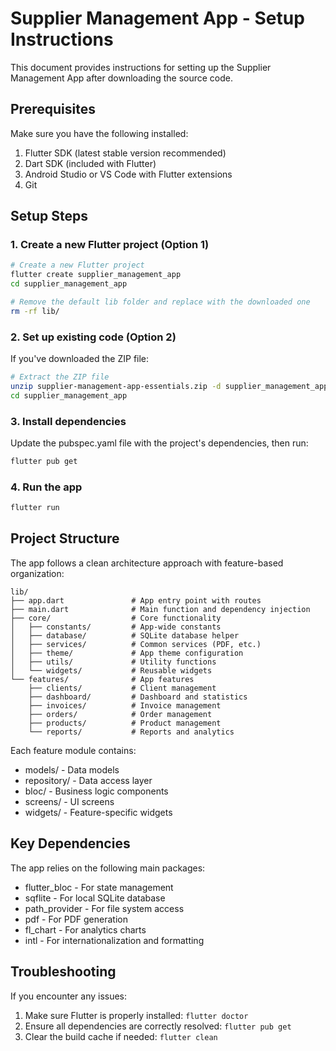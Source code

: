 # Supplier Management App - Setup Instructions

This document provides instructions for setting up the Supplier Management App after downloading the source code.

## Prerequisites

Make sure you have the following installed:

1. Flutter SDK (latest stable version recommended)
2. Dart SDK (included with Flutter)
3. Android Studio or VS Code with Flutter extensions
4. Git

## Setup Steps

### 1. Create a new Flutter project (Option 1)

```bash
# Create a new Flutter project
flutter create supplier_management_app
cd supplier_management_app

# Remove the default lib folder and replace with the downloaded one
rm -rf lib/
```

### 2. Set up existing code (Option 2)

If you've downloaded the ZIP file:

```bash
# Extract the ZIP file
unzip supplier-management-app-essentials.zip -d supplier_management_app
cd supplier_management_app
```

### 3. Install dependencies

Update the pubspec.yaml file with the project's dependencies, then run:

```bash
flutter pub get
```

### 4. Run the app

```bash
flutter run
```

## Project Structure

The app follows a clean architecture approach with feature-based organization:

```
lib/
├── app.dart               # App entry point with routes
├── main.dart              # Main function and dependency injection
├── core/                  # Core functionality
│   ├── constants/         # App-wide constants
│   ├── database/          # SQLite database helper
│   ├── services/          # Common services (PDF, etc.)
│   ├── theme/             # App theme configuration
│   ├── utils/             # Utility functions
│   └── widgets/           # Reusable widgets
└── features/              # App features
    ├── clients/           # Client management
    ├── dashboard/         # Dashboard and statistics
    ├── invoices/          # Invoice management
    ├── orders/            # Order management
    ├── products/          # Product management
    └── reports/           # Reports and analytics
```

Each feature module contains:
- models/ - Data models
- repository/ - Data access layer
- bloc/ - Business logic components
- screens/ - UI screens
- widgets/ - Feature-specific widgets

## Key Dependencies

The app relies on the following main packages:
- flutter_bloc - For state management
- sqflite - For local SQLite database
- path_provider - For file system access
- pdf - For PDF generation
- fl_chart - For analytics charts
- intl - For internationalization and formatting

## Troubleshooting

If you encounter any issues:
1. Make sure Flutter is properly installed: `flutter doctor`
2. Ensure all dependencies are correctly resolved: `flutter pub get`
3. Clear the build cache if needed: `flutter clean`